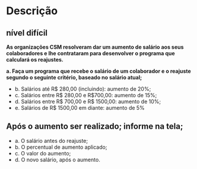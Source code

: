 # Descrição

## nível difícil

**As organizações CSM resolveram dar um aumento de salário aos seus**
**colaboradores e lhe contrataram para desenvolver o programa que**
**calculará os reajustes.**

**a. Faça um programa que recebe o salário de um colaborador e o reajuste**
**segundo o seguinte critério, baseado no salário atual;**

- b. Salários até R$ 280,00 (incluindo): aumento de 20%;
- c. Salários entre R$ 280,00 e R$700,00: aumento de 15%;
- d. Salários entre R$ 700,00 e R$ 1500,00: aumento de 10%;
- e. Salários de R$ 1500,00 em diante: aumento de 5%

## Após o aumento ser realizado; informe na tela;

- a. O salário antes do reajuste;
- b. O percentual de aumento aplicado;
- c. O valor do aumento;
- d. O novo salário, após o aumento.
